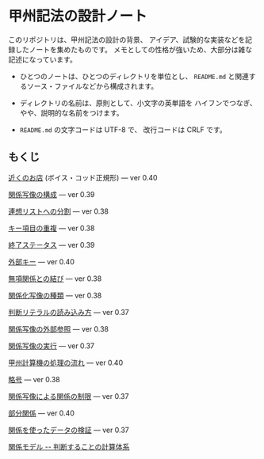 # 甲州記法の設計ノート



このリポジトリは、甲州記法の設計の背景、
アイデア、試験的な実装などを記録したノートを集めたものです。
メモとしての性格が強いため、大部分は雑な記述になっています。

- ひとつのノートは、ひとつのディレクトリを単位とし、
  `README.md` と関連するソース・ファイルなどから構成されます。

- ディレクトリの名前は、原則として、小文字の英単語を
  ハイフンでつなぎ、やや、説明的な名前をつけます。

- `README.md` の文字コードは UTF-8 で、
  改行コードは CRLF です。



## もくじ

[近くのお店][boyce-codd-normal-form] (ボイス・コッド正規形) — ver 0.40

[関係写像の構成][construct-relmap] — ver 0.39

[連想リストへの分割][divide-into-assoc] — ver 0.38

[キー項目の重複][duplicate-keys] — ver 0.38

[終了ステータス][exit-status] — ver 0.39

[外部キー][foreign-key] — ver 0.40

[無項関係との結び][join-with-reldum] — ver 0.38

[関係化写像の種類][kind-of-relfiers] — ver 0.38

[判断リテラルの読み込み方][read-judge-literals] — ver 0.37

[関係写像の外部参照][relmap-in-outer-section] — ver 0.38

[関係写像の実行][run-relmap-using-relation-directly] — ver 0.37

[甲州計算機の処理の流れ][section-level-process] — ver 0.40

[略号][short-signs] — ver 0.38

[関係写像による関係の制限][some-and-none] — ver 0.37

[部分関係][subrelation] — ver 0.40

[関係を使ったデータの検証][validation-using-relation] — ver 0.37

[関係モデル -- 判断することの計算体系][prezi-relational-model]



[boyce-codd-normal-form]: note/boyce-codd-normal-form
[construct-relmap]: note/construct-relmap
[divide-into-assoc]: note/divide-into-assoc
[duplicate-keys]: note/duplicate-keys
[exit-status]: note/exit-status
[foreign-key]: note/foreign-key
[join-with-reldum]: note/join-with-reldum
[kind-of-relfiers]: note/kind-of-relfiers
[read-judge-literals]: note/read-judge-literals
[relmap-in-outer-section]: note/relmap-in-outer-section
[run-relmap-using-relation-directly]: note/run-relmap-using-relation-directly
[section-level-process]: note/section-level-process
[short-signs]: note/short-signs
[some-and-none]: note/some-and-none
[subrelation]: note/subrelation
[validation-using-relation]: note/validation-using-relation

[prezi-relational-model]: note/prezi-relational-model
